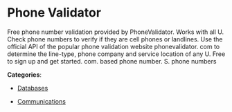 # Phone Validator

Free phone number validation provided by PhoneValidator.  Works with all U.  Check phone numbers to verify if they are cell phones or landlines. Use the official API of the popular phone validation website phonevalidator. com to determine the line-type, phone company and service location of any U. Free to sign up and get started. com. based phone number. S. phone numbers

**Categories**:

- [Databases](https://github/apis-list/apis-list#databases)

- [Communications](https://github/apis-list/apis-list#communications)



